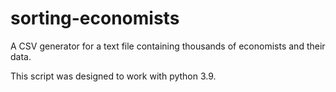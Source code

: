 # sorting-economists
A CSV generator for a text file containing thousands of economists and their data.

This script was designed to work with python 3.9.
